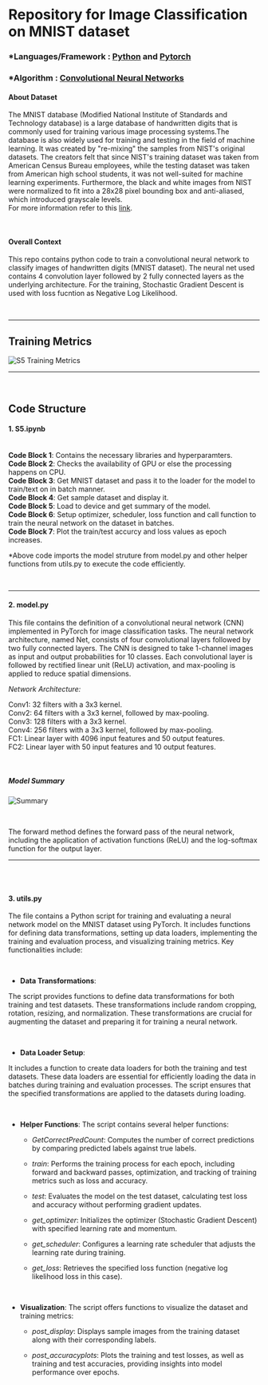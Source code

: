 # Repository for Image Classification on MNIST dataset

### *Languages/Framework : [Python](https://www.python.org/) and [Pytorch](https://pytorch.org/)

### *Algorithm : [Convolutional Neural Networks](https://en.wikipedia.org/wiki/Convolutional_neural_network)

#### About Dataset

The MNIST database (Modified National Institute of Standards and Technology database) is a large database of handwritten digits that is commonly used for training various image processing systems.The database is also widely used for training and testing in the field of machine learning. It was created by "re-mixing" the samples from NIST's original datasets. The creators felt that since NIST's training dataset was taken from American Census Bureau employees, while the testing dataset was taken from American high school students, it was not well-suited for machine learning experiments. Furthermore, the black and white images from NIST were normalized to fit into a 28x28 pixel bounding box and anti-aliased, which introduced grayscale levels.<br>
For more information refer to this [link](https://en.wikipedia.org/wiki/MNIST_database).

<br>

#### Overall Context

This repo contains python code to train a convolutional neural network to classify images of handwritten digits (MNIST dataset). The neural net used contains 4 convolution layer followed by 2 fully connected layers as the underlying architecture. For the training, Stochastic Gradient Descent is used with loss fucntion as Negative Log Likelihood.  

<br>


---
##  **Training Metrics** 

![S5 Training Metrics](https://github.com/gharshit/ERA_S5_Assignment/assets/19635712/da38ad30-65e1-4cfc-b90d-0703da90fa20)



---
<br>

## Code Structure

####  1. **S5.ipynb**
<br>**Code Block 1**: Contains the necessary libraries and hyperparamters.
<br>**Code Block 2**: Checks the availability of GPU or else the processing happens on CPU.
<br>**Code Block 3**: Get MNIST dataset and pass it to the loader for the model to train/text on in batch manner.
<br>**Code Block 4**: Get sample dataset and display it.
<br>**Code Block 5**: Load to device and get summary of the model.
<br>**Code Block 6**: Setup optimizer, scheduler, loss function and call function to train the neural network on the dataset in batches.
<br>**Code Block 7**: Plot the train/test accurcy and loss values as epoch increases.


*Above code imports the model struture from model.py and other helper functions from utils.py to execute the code efficiently.


<br>

---

#### 2. **model.py** 
This file contains the definition of a convolutional neural network (CNN) implemented in PyTorch for image classification tasks. The neural network architecture, named Net, consists of four convolutional layers followed by two fully connected layers. The CNN is designed to take 1-channel images as input and output probabilities for 10 classes. Each convolutional layer is followed by rectified linear unit (ReLU) activation, and max-pooling is applied to reduce spatial dimensions.

*Network Architecture:*<br>

Conv1: 32 filters with a 3x3 kernel.<br>
Conv2: 64 filters with a 3x3 kernel, followed by max-pooling.<br>
Conv3: 128 filters with a 3x3 kernel.<br>
Conv4: 256 filters with a 3x3 kernel, followed by max-pooling.<br>
FC1: Linear layer with 4096 input features and 50 output features.<br>
FC2: Linear layer with 50 input features and 10 output features.<br>

<br>

##### **Model Summary**

![Summary](https://github.com/gharshit/ERA_S5_Assignment/assets/19635712/a3bcd62c-7391-497b-914e-0b05b05b6290)

<br>

The forward method defines the forward pass of the neural network, including the application of activation functions (ReLU) and the log-softmax function for the output layer.

---

<br>
<br>

#### 3. **utils.py** 
The file contains a Python script for training and evaluating a neural network model on the MNIST dataset using PyTorch. It includes functions for defining data transformations, setting up data loaders, implementing the training and evaluation process, and visualizing training metrics. Key functionalities include:

<br>

- **Data Transformations**:

The script provides functions to define data transformations for both training and test datasets. These transformations include random cropping, rotation, resizing, and normalization. These transformations are crucial for augmenting the dataset and preparing it for training a neural network.

<br>

- **Data Loader Setup**:

It includes a function to create data loaders for both the training and test datasets. These data loaders are essential for efficiently loading the data in batches during training and evaluation processes. The script ensures that the specified transformations are applied to the datasets during loading.


<br>

- **Helper Functions**:
The script contains several helper functions:<br>

    - *GetCorrectPredCount*: Computes the number of correct predictions by comparing predicted labels against true labels.<br>

    - *train*: Performs the training process for each epoch, including forward and backward passes, optimization, and tracking of training metrics such as loss and accuracy.<br>

    - *test*: Evaluates the model on the test dataset, calculating test loss and accuracy without performing gradient updates.<br>

    - *get_optimizer*: Initializes the optimizer (Stochastic Gradient Descent) with specified learning rate and momentum.<br>

    - *get_scheduler*: Configures a learning rate scheduler that adjusts the learning rate during training.<br>

    - *get_loss*: Retrieves the specified loss function (negative log likelihood loss in this case).<br>


<br>

- **Visualization**:
The script offers functions to visualize the dataset and training metrics:<br>

    - *post_display*: Displays sample images from the training dataset along with their corresponding labels.<br>

    - *post_accuracyplots*: Plots the training and test losses, as well as training and test accuracies, providing insights into model performance over epochs.<br>

<br>





